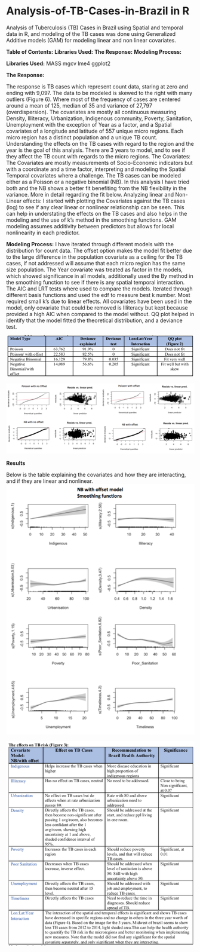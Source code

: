# Analysis-of-TB-Cases-in-Brazil in R
Analysis of Tuberculosis (TB) Cases in Brazil using Spatial and temporal data in R, and modeling of the TB cases was done using Generalized Additive models (GAM) for modeling linear and non linear covariates. 


<b>Table of Contents:</b>
<b>Libraries Used:</b>
<b>The Response:</b>
<b>Modeling Process:</b>


<b>Libraries Used:</b>
MASS
mgcv
lme4
ggplot2

<b>The Response:</b>

The response is TB cases which represent count data, staring at zero and ending with 9,097. The data to be modeled is skewed to the right with many outliers (Figure 6). Where most of the frequency of cases are centered around a mean of 125, median of 35 and variance of 27,797 (overdispersion). The covariates are mostly all continuous measuring Density, Illiteracy, Urbanization, Indigenous community, Poverty, Sanitation, Unemployment with the exception of Year as a factor, and a Spatial covariates of a longitude and latitude of 557 unique micro regions. Each micro region has a distinct population and a unique TB count. Understanding the effects on the TB cases with regard to the region and the year is the goal of this analysis. There are 3 years to model, and to see if they affect the TB count with regards to the micro regions. The Covariates:
The Covariates are mostly measurements of Socio-Economic indicators but with a coordinate and a time factor, interpreting and modeling the Spatial Temporal covariates where a challenge. The TB cases can be modeled either as a Poisson or a negative binomial (NB). In this analysis I have tried both and the NB shows a better fit benefiting from the NB flexibility in the variance. More in detail regarding the fit below. Analyzing linear and Non-Linear effects:
I started with plotting the Covariates against the TB cases (log) to see if any clear linear or nonlinear relationship can be seen. This can help in understating the effects on the TB cases and also helps in the modeling and the use of k’s method in the smoothing functions. GAM modeling assumes additivity between predictors but allows for local nonlinearity in each predictor. 

<b>Modeling Process:</b>
I have iterated through different models with the distribution for count data. The offset option makes the model fit better due to the large difference in the population covariate as a ceiling for the TB cases, if not addressed will assume that each micro region has the same size population. The Year covariate was treated as factor in the models, which showed significance in all models, additionally used the By method in the smoothing function to see if there is any spatial temporal interaction. The AIC and LRT tests where used to compare the models. Iterated through different basis functions and used the edf to measure best k number. Most required small k’s due to linear effects. All covariates have been used in the model, only covariate that could be removed is Illiteracy but kept because provided a high AIC when compared to the model without. QQ plot helped in identify that the model fitted the theoretical distribution, and a deviance test.

![Heat map](images/mt.png)

![Heat map](images/fit.png)

<b>Results</b>

Below is the table explaining the covariates and how they are interacting, and if they are linear and nonlinear.
![Heat map](images/lin.png)

![Heat map](images/eff.png)


